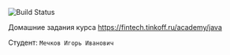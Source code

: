 ![Build Status](https://github.com/WolfOfBad/JavaCourse2023/actions/workflows/build.yml/badge.svg)

Домашние задания курса https://fintech.tinkoff.ru/academy/java

Студент: `Мечков Игорь Иванович`
